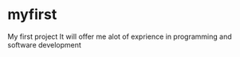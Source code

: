 # myfirst
My first project 
It will offer me alot of exprience in programming and software development
